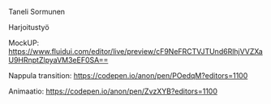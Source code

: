 Taneli Sormunen

Harjoitustyö

MockUP: https://www.fluidui.com/editor/live/preview/cF9NeFRCTVJTUnd6RlhjVVZXaU9HRnptZlpyaVM3eEF0SA==

Nappula transition: https://codepen.io/anon/pen/POedqM?editors=1100

Animaatio: https://codepen.io/anon/pen/ZvzXYB?editors=1100

